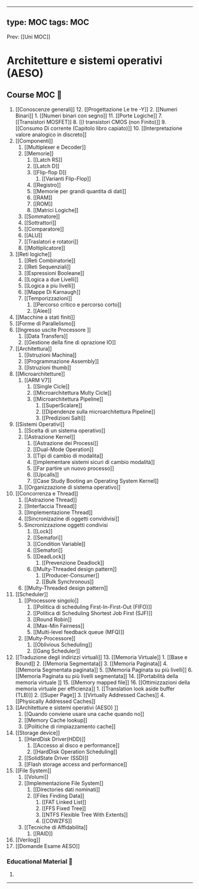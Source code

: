 
---
type: MOC 
tags: MOC 
---

Prev: [[Uni MOC]]

# Architetture e sistemi operativi (AESO)

## Course MOC  📒
1. [[Conoscenze generali]]
	12. [[Progettazione Le tre -Y]]
	2. [[Numeri Binari]]
		1. [[Numeri binari con segno]]
	11. [[Porte Logiche]]
	7. [[Transistori MOSFET]]
	8. [[I transistori CMOS (non Finito)]]
	9. [[Consumo Di corrente (Capitolo libro capiato)]]
	10. [[Interpretazione valore analogico in discreto]]
2. [[Componenti]]
	1. [[Multiplexer e Decoder]]
	2. [[Memorie]]
		1. [[Latch RS]]
		2. [[Latch D]]
		3. [[Flip-flop D]]
			1. [[Varianti Flip-Flop]]
		4. [[Registro]]
		5. [[Memorie per grandi quantita di dati]]
		6. [[RAM]]
		7. [[ROM]]
		8. [[Matrici Logiche]]
	3. [[Sommatore]]
	4. [[Sottrattori]]
	5. [[Comparatore]]
	6. [[ALU]]
	7. [[Traslatori e rotatori]]
	8. [[Moltiplicatore]]
3. [[Reti logiche]]
	1. [[Reti Combinatorie]]
	2. [[Reti Sequenziali]]
	3. [[Espressioni Booleane]]
	4. [[Logica a due Livelli]]
	5. [[Logica a piu livelli]]
	6. [[Mappe Di Karnaugh]]
	7. [[Temporizzazioni]]
		1. [[Percorso critico e percorso corto]]
		2. [[Alee]]
5. [[Macchine a stati finiti]]
6. [[Forme di Parallelismo]]
7. [[Ingresso uscite Processore ]]
	1. [[Data Transfers]]
	2. [[Gestione della fine di oprazione IO]]
8. [[Architettura]]
	1. [[Istruzioni Machina]]
	2. [[Programmazione Assembly]]
	3. [[Istruzioni thumb]]
9. [[Microarchitetture]]
	1. [[ARM V7]]
		1. [[Single Cicle]]
		2. [[Microarchitettura Multy Cicle]]
		3. [[Microarchitettura Pipeline]]
			1. [[SuperScalare]]
			2. [[Dipendenze sulla microarchitettura Pipeline]]
			3. [[Predizioni Salti]]
10. [[Sistemi Operativi]]
	1. [[Scelta di un sistema operativo]]
	2. [[Astrazione Kernel]]
		1. [[Astrazione dei Processi]]
		2. [[Dual-Mode Operation]]
		3. [[Tipi di cambio di modalita]]
		4. [[implementare sistemi sicuri di cambio modalità]]
		5. [[Far partire un nuovo processo]]
		6. [[Upcalls]]
		7. [[Case Study Booting an Operating System Kernel]]
	3. [[Organizzazione di sistema operativo]]
11. [[Concorrenza e Thread]]
	1. [[Astrazione Thread]]
	2. [[Interfaccia Thread]]
	3. [[Implementazione Thread]]
	4. [[Sincronizazine di oggetti convidivisi]]
	5. Sincronizzazione oggetti condivisi 
		1. [[Lock]]
		2. [[Semafori]]
		3. [[Condition Variable]]
		4. [[Semafori]]
		5. [[DeadLock]]
			1. [[Prevenzione Deadlock]]
		6. [[Multy-Threaded design pattern]]
			1. [[Producer-Consumer]]
			2. [[Bulk Synchronous]]
	6. [[Multy-Threaded design pattern]]
12. [[Scheduler]]
	1. [[Processore singolo]]
		1. [[Politica di scheduling First-In-First-Out (FIFO)]]
		2. [[Politica di Scheduling Shortest Job First (SJF)]]
		3. [[Round Robin]]
		4. [[Max-Min Fairness]]
		5. [[Multi-level feedback queue (MFQ)]] 
	2. [[Multy-Processore]]
		1. [[Oblivious Scheduling]]
		2. [[Gang Scheduler]]
13. [[Traduzione degli indirizzi virtuali]]
	13. [[Memoria Virtuale]]
		1. [[Base e Bound]]
		2. [[Memoria Segmentata]]
		3. [[Memoria Paginata]]
		4. [[Memoria Segmentata paginata]]
		5. [[Memoria Paginata su più livelli]]
		6. [[Memoria Paginata su più livelli segmentata]]
	14. [[Portabilità della memoria virtuale ]]
	15. [[Memory mapped file]]
	16. [[Ottimizzazioni della memoria virtuale per efficienza]]
		1. [[Translation look aside buffer (TLB)]]
		2. [[Super Page]]
		3. [[Virtually Addressed Caches]]
		4. [[Physically Addressed Caches]]
14. [[Architetture e sistemi operativi (AESO) ]]
	1.  [[Quando conviene usare una cache quando no]]
	2. [[Memory Cache lookup]]
	3. [[Politiche di rimpiazzamento cache]]
15. [[Storage device]]
	1. [[HardDisk Driver(HDD)]]
		1. [[Accesso al disco e performance]]
		2. [[HardDisk Operation Scheduling]]
	2. [[SolidState Driver (SSD)]]
	3. [[Flash storage access and performance]]
16. [[File System]]
	1. [[Volumi]]
	2. [[Implementazione File System]]
		1. [[Directories dati nominati]]
		2. [[Files Finding Data]]
			1. [[FAT Linked List]]
			2. [[FFS Fixed Tree]]
			3. [[NTFS Flexible Tree With Extents]]
			4. [[COWZFS]]
	3. [[Tecniche di Affidabilita]]
		1. [[RAID]]
17. [[Verilog]]
18. [[Domande Esame AESO]]




### Educational Material 🧱
1. 


---
